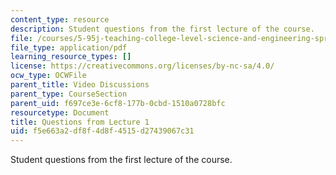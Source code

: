 ```yaml
---
content_type: resource
description: Student questions from the first lecture of the course.
file: /courses/5-95j-teaching-college-level-science-and-engineering-spring-2009/f5e663a2df8f4d8f4515d27439067c31_MIT5_95js09_res04.pdf
file_type: application/pdf
learning_resource_types: []
license: https://creativecommons.org/licenses/by-nc-sa/4.0/
ocw_type: OCWFile
parent_title: Video Discussions
parent_type: CourseSection
parent_uid: f697ce3e-6cf8-177b-0cbd-1510a0728bfc
resourcetype: Document
title: Questions from Lecture 1
uid: f5e663a2-df8f-4d8f-4515-d27439067c31
---
```

Student questions from the first lecture of the course.